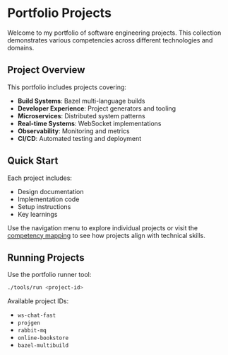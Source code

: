 # Portfolio Projects

Welcome to my portfolio of software engineering projects. This collection demonstrates various competencies across different technologies and domains.

## Project Overview

This portfolio includes projects covering:

- **Build Systems**: Bazel multi-language builds
- **Developer Experience**: Project generators and tooling
- **Microservices**: Distributed system patterns
- **Real-time Systems**: WebSocket implementations
- **Observability**: Monitoring and metrics
- **CI/CD**: Automated testing and deployment

## Quick Start

Each project includes:

- Design documentation
- Implementation code
- Setup instructions
- Key learnings

Use the navigation menu to explore individual projects or visit the [competency mapping](project://PORTFOLIO.md) to see how projects align with technical skills.

## Running Projects

Use the portfolio runner tool:

```bash
./tools/run <project-id>
```

Available project IDs:

- `ws-chat-fast`
- `projgen`
- `rabbit-mq`
- `online-bookstore`
- `bazel-multibuild`
